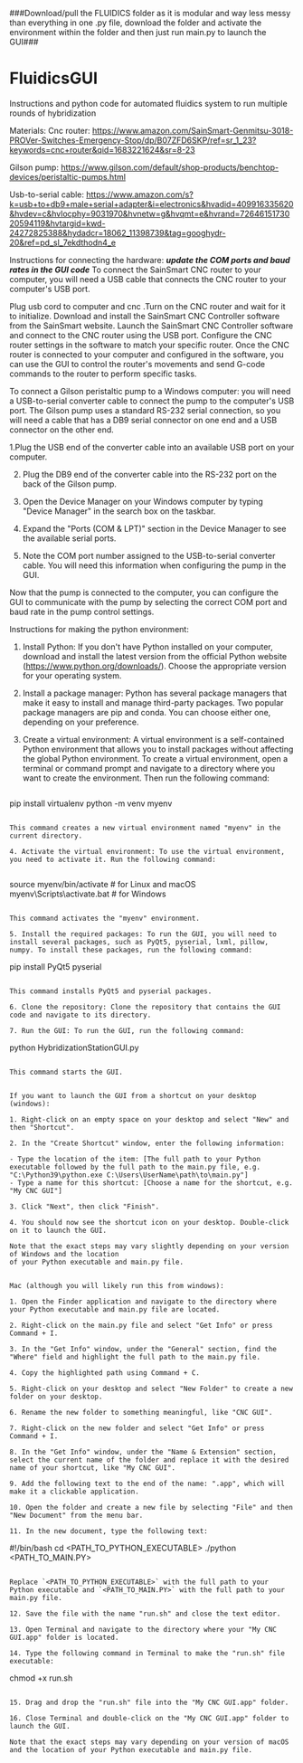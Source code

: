 ###Download/pull the FLUIDICS folder as it is modular and way less messy than everything in one .py file, download the folder and activate the environment within the folder and then just run main.py to launch the GUI###


# FluidicsGUI
Instructions and python code for automated fluidics system to run multiple rounds of hybridization


Materials:
Cnc router:
https://www.amazon.com/SainSmart-Genmitsu-3018-PROVer-Switches-Emergency-Stop/dp/B07ZFD6SKP/ref=sr_1_23?keywords=cnc+router&qid=1683221624&sr=8-23

Gilson pump:
https://www.gilson.com/default/shop-products/benchtop-devices/peristaltic-pumps.html

Usb-to-serial cable: 
https://www.amazon.com/s?k=usb+to+db9+male+serial+adapter&i=electronics&hvadid=409916335620&hvdev=c&hvlocphy=9031970&hvnetw=g&hvqmt=e&hvrand=7264615173020594119&hvtargid=kwd-24272825388&hydadcr=18062_11398739&tag=googhydr-20&ref=pd_sl_7ekdthodn4_e



Instructions for connecting the hardware:
***update the COM ports and baud rates in the GUI code***
To connect the SainSmart CNC router to your computer, you will need a USB cable that connects the CNC router to your computer's USB port. 

Plug usb cord to computer and cnc
.Turn on the CNC router and wait for it to initialize.
Download and install the SainSmart CNC Controller software from the SainSmart website.
Launch the SainSmart CNC Controller software and connect to the CNC router using the USB port.
Configure the CNC router settings in the software to match your specific router.
Once the CNC router is connected to your computer and configured in the software, you can use the GUI to control the router's movements and send G-code commands to the router to perform specific tasks.

To connect a Gilson peristaltic pump to a Windows computer:
 you will need a USB-to-serial converter cable to connect the pump to the computer's USB port. The Gilson pump uses a standard RS-232 serial connection, so you will need a cable that has a DB9 serial connector on one end and a USB connector on the other end.

1.Plug the USB end of the converter cable into an available USB port on your computer.

2. Plug the DB9 end of the converter cable into the RS-232 port on the back of the Gilson pump.

3. Open the Device Manager on your Windows computer by typing "Device Manager" in the search box on the taskbar.

4. Expand the "Ports (COM & LPT)" section in the Device Manager to see the available serial ports.

5. Note the COM port number assigned to the USB-to-serial converter cable. You will need this information when configuring the pump in the GUI.

Now that the pump is connected to the computer, you can configure the GUI to communicate with the pump by selecting the correct COM port and baud rate in the pump control settings.

Instructions for making the python environment:
 
1. Install Python: If you don't have Python installed on your computer, download and install the latest version from the official Python website (https://www.python.org/downloads/). Choose the appropriate version for your operating system.

2. Install a package manager: Python has several package managers that make it easy to install and manage third-party packages. Two popular package managers are pip and conda. You can choose either one, depending on your preference.

3. Create a virtual environment: A virtual environment is a self-contained Python environment that allows you to install packages without affecting the global Python environment. To create a virtual environment, open a terminal or command prompt and navigate to a directory where you want to create the environment. Then run the following command:


   ```
pip install virtualenv
   python -m venv myenv
   ```

   This command creates a new virtual environment named "myenv" in the current directory.

4. Activate the virtual environment: To use the virtual environment, you need to activate it. Run the following command:


   ```
   source myenv/bin/activate  # for Linux and macOS
   myenv\Scripts\activate.bat  # for Windows
   ```

   This command activates the "myenv" environment.

5. Install the required packages: To run the GUI, you will need to install several packages, such as PyQt5, pyserial, lxml, pillow, numpy. To install these packages, run the following command:

   ```
   pip install PyQt5 pyserial
   ```

   This command installs PyQt5 and pyserial packages.

6. Clone the repository: Clone the repository that contains the GUI code and navigate to its directory.

7. Run the GUI: To run the GUI, run the following command:

   ```
   python HybridizationStationGUI.py
   ```

   This command starts the GUI.


If you want to launch the GUI from a shortcut on your desktop (windows):

1. Right-click on an empty space on your desktop and select "New" and then "Shortcut".

2. In the "Create Shortcut" window, enter the following information:

   - Type the location of the item: [The full path to your Python executable followed by the full path to the main.py file, e.g. "C:\Python39\python.exe C:\Users\UserName\path\to\main.py"]
   - Type a name for this shortcut: [Choose a name for the shortcut, e.g. "My CNC GUI"]

3. Click "Next", then click "Finish".

4. You should now see the shortcut icon on your desktop. Double-click on it to launch the GUI.

Note that the exact steps may vary slightly depending on your version of Windows and the location
 of your Python executable and main.py file.


Mac (although you will likely run this from windows):

1. Open the Finder application and navigate to the directory where your Python executable and main.py file are located.

2. Right-click on the main.py file and select "Get Info" or press Command + I.

3. In the "Get Info" window, under the "General" section, find the "Where" field and highlight the full path to the main.py file.

4. Copy the highlighted path using Command + C.

5. Right-click on your desktop and select "New Folder" to create a new folder on your desktop.

6. Rename the new folder to something meaningful, like "CNC GUI".

7. Right-click on the new folder and select "Get Info" or press Command + I.

8. In the "Get Info" window, under the "Name & Extension" section, select the current name of the folder and replace it with the desired name of your shortcut, like "My CNC GUI".

9. Add the following text to the end of the name: ".app", which will make it a clickable application.

10. Open the folder and create a new file by selecting "File" and then "New Document" from the menu bar.

11. In the new document, type the following text:

```
#!/bin/bash
cd <PATH_TO_PYTHON_EXECUTABLE>
./python <PATH_TO_MAIN.PY>
```

Replace `<PATH_TO_PYTHON_EXECUTABLE>` with the full path to your Python executable and `<PATH_TO_MAIN.PY>` with the full path to your main.py file.

12. Save the file with the name "run.sh" and close the text editor.

13. Open Terminal and navigate to the directory where your "My CNC GUI.app" folder is located.

14. Type the following command in Terminal to make the "run.sh" file executable:

```
chmod +x run.sh
```

15. Drag and drop the "run.sh" file into the "My CNC GUI.app" folder.

16. Close Terminal and double-click on the "My CNC GUI.app" folder to launch the GUI.

Note that the exact steps may vary depending on your version of macOS and the location of your Python executable and main.py file.


